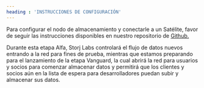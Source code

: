 ```yaml
---
heading : 'INSTRUCCIONES DE CONFIGURACIÓN'
---
```


<p>Para configurar el nodo de almacenamiento y conectarle a un Satélite, favor de seguir las instrucciones disponibles en nuestro repositorio de <a href="https://github.com/storj/docs/blob/master/Explorer-Release-Setup-Instructions.md">Github.</a></p>

<div class="spacer45"></div>

<p>Durante esta etapa Alfa, Storj Labs controlará el flujo de datos nuevos entrando a la red para fines de prueba, mientras que estamos preparando para el lanzamiento de la etapa Vanguard, la cual abrirá la red para usuarios y socios para comenzar almacenar datos y permitirá que los clientes y socios aún en la lista de espera para desarrolladores puedan subir y almacenar sus datos.</p>
